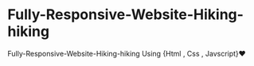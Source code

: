 # Fully-Responsive-Website-Hiking-hiking
Fully-Responsive-Website-Hiking-hiking Using {Html , Css , Javscript}❤
